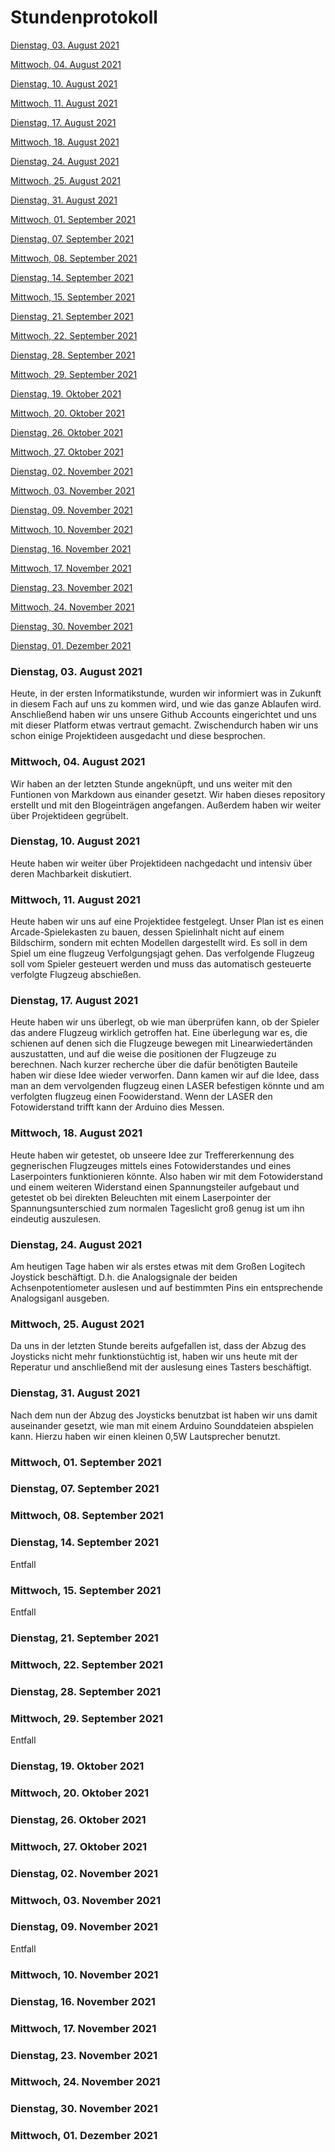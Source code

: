 # Stundenprotokoll

[Dienstag, 03. August 2021](#1)

[Mittwoch, 04. August 2021](#2)

[Dienstag, 10. August 2021](#3)

[Mittwoch, 11. August 2021](#4)

[Dienstag, 17. August 2021](#5)

[Mittwoch, 18. August 2021](#6)

[Dienstag, 24. August 2021](#7)

[Mittwoch, 25. August 2021](#8)

[Dienstag, 31. August 2021](#9)

[Mittwoch, 01. September 2021](#10)

[Dienstag, 07. September 2021](#11)

[Mittwoch, 08. September 2021](#12)

[Dienstag, 14. September 2021](#13)

[Mittwoch, 15. September 2021](#14)

[Dienstag, 21. September 2021](#15)

[Mittwoch, 22. September 2021](#16)

[Dienstag, 28. September 2021](#17)

[Mittwoch, 29. September 2021](#18)

[Dienstag, 19. Oktober 2021](#19)

[Mittwoch, 20. Oktober 2021](#20)

[Dienstag, 26. Oktober 2021](#21)

[Mittwoch, 27. Oktober 2021](#22)

[Dienstag, 02. November 2021](#23)

[Mittwoch, 03. November 2021](#24)

[Dienstag, 09. November 2021](#25)

[Mittwoch, 10. November 2021](#26)

[Dienstag, 16. November 2021](#27)

[Mittwoch, 17. November 2021](#28)

[Dienstag, 23. November 2021](#29)

[Mittwoch, 24. November 2021](#30)

[Dienstag, 30. November 2021](#31)

[Dienstag, 01. Dezember 2021](#32)


### <a name="1"></a>Dienstag, 03. August 2021
Heute, in der ersten Informatikstunde, wurden wir informiert was in Zukunft in diesem Fach auf uns zu kommen wird, und wie das ganze Ablaufen wird.
Anschließend haben wir uns unsere Github Accounts eingerichtet und uns mit dieser Platform etwas vertraut gemacht. Zwischendurch haben wir uns schon einige Projektideen ausgedacht und diese besprochen.

### <a name="2"></a>Mittwoch, 04. August 2021
Wir haben an der letzten Stunde angeknüpft, und uns weiter mit den Funtionen von Markdown aus einander gesetzt. Wir haben dieses repository erstellt und mit den Blogeinträgen angefangen. Außerdem haben wir weiter über Projektideen gegrübelt.

### <a name="3"></a>Dienstag, 10. August 2021
Heute haben wir weiter über Projektideen nachgedacht und intensiv über deren Machbarkeit diskutiert.

### <a name="4"></a>Mittwoch, 11. August 2021
Heute haben wir uns auf eine Projektidee festgelegt. Unser Plan ist es einen Arcade-Spielekasten zu bauen, dessen Spielinhalt nicht auf einem Bildschirm, sondern mit echten Modellen dargestellt wird. Es soll in dem Spiel um eine flugzeug Verfolgungsjagt gehen. Das verfolgende Flugzeug soll vom Spieler gesteuert werden und muss das automatisch gesteuerte verfolgte Flugzeug abschießen.

### <a name="5"></a>Dienstag, 17. August 2021
Heute haben wir uns überlegt, ob wie man überprüfen kann, ob der Spieler das andere Flugzeug wirklich getroffen hat. Eine überlegung war es, die schienen auf denen sich die Flugzeuge bewegen mit Linearwiedertänden auszustatten, und auf die weise die positionen der Flugzeuge zu berechnen. Nach kurzer recherche über die dafür benötigten Bauteile haben wir diese Idee wieder verworfen. Dann kamen wir auf die Idee, dass man an dem vervolgenden flugzeug einen LASER befestigen könnte und am verfolgten flugzeug einen Foowiderstand. Wenn der LASER den Fotowiderstand trifft kann der Arduino  dies Messen.

### <a name="6"></a>Mittwoch, 18. August 2021
Heute haben wir getestet, ob unseere Idee zur Treffererkennung des gegnerischen Flugzeuges mittels eines Fotowiderstandes und eines Laserpointers funktionieren könnte. Also haben wir mit dem Fotowiderstand und einem weiteren Widerstand einen Spannungsteiler aufgebaut und getestet ob bei direkten Beleuchten mit einem Laserpointer der Spannungsunterschied zum normalen Tageslicht groß genug ist um ihn eindeutig auszulesen.

### <a name="7"></a>Dienstag, 24. August 2021
Am heutigen Tage haben wir als erstes etwas mit dem Großen Logitech Joystick beschäftigt. D.h. die Analogsignale der beiden Achsenpotentiometer auslesen und auf bestimmten Pins ein entsprechende Analogsiganl ausgeben.


### <a name="8"></a>Mittwoch, 25. August 2021
Da uns in der letzten Stunde bereits aufgefallen ist, dass der Abzug des Joysticks nicht mehr funktionstüchtig ist, haben wir uns heute mit der Reperatur und anschließend mit der auslesung eines Tasters beschäftigt.


### <a name="9"></a>Dienstag, 31. August 2021
Nach dem nun der Abzug des Joysticks benutzbat ist haben wir uns damit auseinander gesetzt, wie man mit einem Arduino Sounddateien abspielen kann. Hierzu haben wir einen kleinen 0,5W Lautsprecher benutzt.


### <a name="10"></a>Mittwoch, 01. September 2021


### <a name="11"></a>Dienstag, 07. September 2021
  
### <a name="12"></a>Mittwoch, 08. September 2021
  
  
### <a name="13"></a>Dienstag, 14. September 2021
  Entfall
### <a name="14"></a>Mittwoch, 15. September 2021
  Entfall
  
### <a name="15"></a>Dienstag, 21. September 2021
 
### <a name="16"></a>Mittwoch, 22. September 2021 
  
### <a name="17"></a>Dienstag, 28. September 2021
   
### <a name="18"></a>Mittwoch, 29. September 2021
  Entfall
  
### <a name="19"></a>Dienstag, 19. Oktober 2021
  
### <a name="20"></a>Mittwoch, 20. Oktober 2021
  
### <a name="21"></a>Dienstag, 26. Oktober 2021
  
### <a name="22"></a>Mittwoch, 27. Oktober 2021
  
### <a name="23"></a>Dienstag, 02. November 2021
  
### <a name="24"></a>Mittwoch, 03. November 2021
  
### <a name="25"></a>Dienstag, 09. November 2021
  Entfall
  
### <a name="26"></a>Mittwoch, 10. November 2021
  
### <a name="27"></a>Dienstag, 16. November 2021
  
### <a name="28"></a>Mittwoch, 17. November 2021
  
### <a name="29"></a>Dienstag, 23. November 2021
  
### <a name="30"></a>Mittwoch, 24. November 2021
  
### <a name="31"></a>Dienstag, 30. November 2021
  
### <a name="32"></a>Mittwoch, 01. Dezember 2021
  
